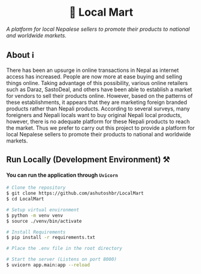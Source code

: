 
<h1 align="center">🛒 Local Mart</h1>
<em align="center">A platform for local Nepalese sellers to promote their products to national and worldwide markets.</em>

## About ℹ️ 

There has been an upsurge in online transactions in Nepal as internet access has increased.
People are now more at ease buying and selling things online. Taking advantage of this
possibility, various online retailers such as Daraz, SastoDeal, and others have been able to
establish a market for vendors to sell their products online. However, based on the patterns of
these establishments, it appears that they are marketing foreign branded products rather than
Nepali products. According to several surveys, many foreigners and Nepali locals want to
buy original Nepali local products, however, there is no adequate platform for these Nepali
products to reach the market. Thus we prefer to carry out this project to provide a platform
for local Nepalese sellers to promote their products to national and worldwide markets.


## Run Locally (Development Environment) ⚒️

#### You can run the application through `Uvicorn`

```bash
# Clone the repository
$ git clone https://github.com/ashutoshbr/LocalMart
$ cd LocalMart

# Setup virtual environment
$ python -m venv venv
$ source ./venv/bin/activate

# Install Requirements
$ pip install -r requirements.txt

# Place the .env file in the root directory

# Start the server (Listens on port 8000)
$ uvicorn app.main:app --reload
```